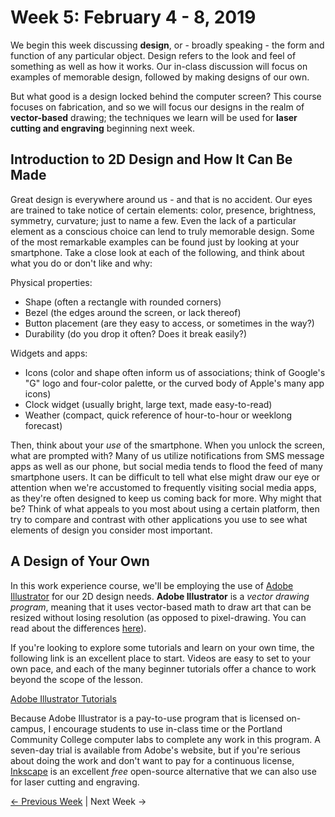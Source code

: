 # Week 5: February 4 - 8, 2019

We begin this week discussing **design**, or - broadly speaking - the form and function of any particular object. Design refers to the look and feel of something as well as how it works. Our in-class discussion will focus on examples of memorable design, followed by making designs of our own.

But what good is a design locked behind the computer screen? This course focuses on fabrication, and so we will focus our designs in the realm of **vector-based** drawing; the techniques we learn will be used for **laser cutting and engraving** beginning next week.

## Introduction to 2D Design and How It Can Be Made

Great design is everywhere around us - and that is no accident. Our eyes are trained to take notice of certain elements: color, presence, brightness, symmetry, curvature; just to name a few. Even the lack of a particular element as a conscious choice can lend to truly memorable design. Some of the most remarkable examples can be found just by looking at your smartphone. Take a close look at each of the following, and think about what you do or don't like and why:

Physical properties:
* Shape (often a rectangle with rounded corners)
* Bezel (the edges around the screen, or lack thereof)
* Button placement (are they easy to access, or sometimes in the way?)
* Durability (do you drop it often? Does it break easily?)

Widgets and apps:
* Icons (color and shape often inform us of associations; think of Google's "G" logo and four-color palette, or the curved body of Apple's many app icons)
* Clock widget (usually bright, large text, made easy-to-read)
* Weather (compact, quick reference of hour-to-hour or weeklong forecast)

Then, think about your _use_ of the smartphone. When you unlock the screen, what are prompted with? Many of us utilize notifications from SMS message apps as well as our phone, but social media tends to flood the feed of many smartphone users. It can be difficult to tell what else might draw our eye or attention when we're accustomed to frequently visiting social media apps, as they're often designed to keep us coming back for more. Why might that be? Think of what appeals to you most about using a certain platform, then try to compare and contrast with other applications you use to see what elements of design you consider most important.

## A Design of Your Own

In this work experience course, we'll be employing the use of [Adobe Illustrator](https://www.adobe.com/products/illustrator.html) for our 2D design needs. **Adobe Illustrator** is a _vector drawing program_, meaning that it uses vector-based math to draw art that can be resized without losing resolution (as opposed to pixel-drawing. You can read about the differences [here](https://www.howtogeek.com/howto/32597/whats-the-difference-between-pixels-and-vectors/)).

If you're looking to explore some tutorials and learn on your own time, the following link is an excellent place to start. Videos are easy to set to your own pace, and each of the many beginner tutorials offer a chance to work beyond the scope of the lesson.

[Adobe Illustrator Tutorials](https://helpx.adobe.com/illustrator/tutorials.html)

Because Adobe Illustrator is a pay-to-use program that is licensed on-campus, I encourage students to use in-class time or the Portland Community College computer labs to complete any work in this program. A seven-day trial is available from Adobe's website, but if you're serious about doing the work and don't want to pay for a continuous license, [Inkscape](https://inkscape.org/) is an excellent _free_ open-source alternative that we can also use for laser cutting and engraving.

[&larr; Previous Week](http://www.jlaurentpdx.github.io/beginning-maker-tech/week/4) | Next Week &rarr;
